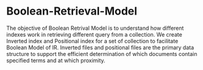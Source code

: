 # Boolean-Retrieval-Model

The objective of Boolean Retrival Model is to understand how different indexes work in retrieving different query from a collection. We create Inverted index and Positional index for a set of collection to facilitate Boolean Model of IR. Inverted files and positional files are the primary data structure to support the efficient determination of which documents contain specified terms and at which proximity. 
